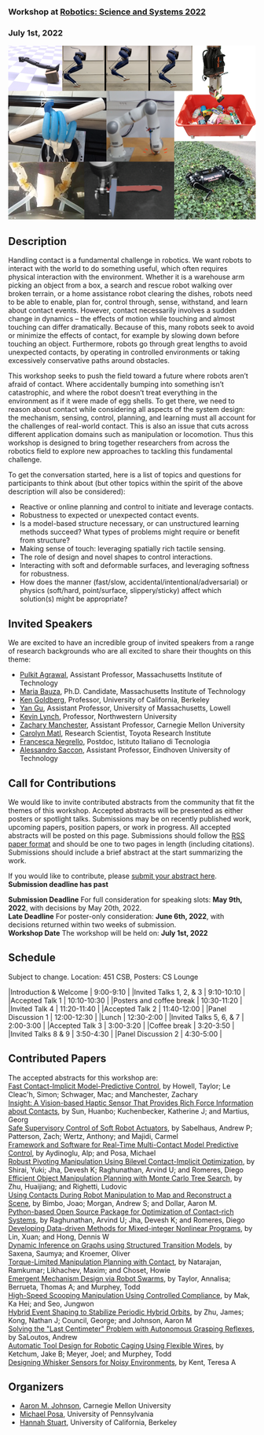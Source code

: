 ### Workshop at [Robotics: Science and Systems 2022](https://roboticsconference.org/)
### July 1st, 2022

![](composite.png)

## Description
Handling contact is a fundamental challenge in robotics. We want robots to interact with the world to do
something useful, which often requires physical interaction with the environment. Whether it is a warehouse
arm picking an object from a box, a search and rescue robot walking over broken terrain, or a home assistance
robot clearing the dishes, robots need to be able to enable, plan for, control through, sense, withstand, and
learn about contact events. However, contact necessarily involves a sudden change in dynamics – the effects
of motion while touching and almost touching can differ dramatically. Because of this, many robots seek to
avoid or minimize the effects of contact, for example by slowing down before touching an object. Furthermore,
robots go through great lengths to avoid unexpected contacts, by operating in controlled environments or
taking excessively conservative paths around obstacles.

This workshop seeks to push the field toward a future where robots aren’t afraid of contact. Where
accidentally bumping into something isn’t catastrophic, and where the robot doesn’t treat everything in the
environment as if it were made of egg shells. To get there, we need to reason about contact while considering
all aspects of the system design: the mechanism, sensing, control, planning, and learning must all account for
the challenges of real-world contact. This is also an issue that cuts across different application domains such
as manipulation or locomotion. Thus this workshop is designed to bring together researchers from across
the robotics field to explore new approaches to tackling this fundamental challenge.

To get the conversation started, here is a list of topics and questions for participants to think about (but other topics within the spirit of the above description will also be considered):
* Reactive or online planning and control to initiate and leverage contacts.
* Robustness to expected or unexpected contact events.
* Is a model-based structure necessary, or can unstructured learning methods succeed? What types of
problems might require or benefit from structure?
* Making sense of touch: leveraging spatially rich tactile sensing.
* The role of design and novel shapes to control interactions.
* Interacting with soft and deformable surfaces, and leveraging softness for robustness.
* How does the manner (fast/slow, accidental/intentional/adversarial) or physics (soft/hard, point/surface,
slippery/sticky) affect which solution(s) might be appropriate?




## Invited Speakers
We are excited to have an incredible group of invited speakers from a range of research backgrounds who are all excited to share their thoughts on this theme:

* [Pulkit Agrawal](https://people.csail.mit.edu/pulkitag/), Assistant Professor, Massachusetts Institute of Technology
* [Maria Bauza](https://web.mit.edu/bauza/www/), Ph.D. Candidate, Massachusetts Institute of Technology
* [Ken Goldberg](https://goldberg.berkeley.edu/), Professor, University of California, Berkeley
* [Yan Gu](https://www.uml.edu/engineering/mechanical/faculty/gu-yan.aspx), Assistant Professor, University of Massachusetts, Lowell
* [Kevin Lynch](https://robotics.northwestern.edu/people/profiles/faculty/lynch-kevin.html), Professor, Northwestern University
* [Zachary Manchester](https://www.ri.cmu.edu/ri-faculty/zachary-manchester/), Assistant Professor, Carnegie Mellon University
* [Carolyn Matl](https://carolyncmatl.github.io/), Research Scientist, Toyota Research Institute
* [Francesca Negrello](https://scholar.google.com/citations?user=pRTUzT4AAAAJ&hl=en), Postdoc, Istituto Italiano di Tecnologia
* [Alessandro Saccon](https://www.tue.nl/en/research/researchers/alessandro-saccon/), Assistant Professor, Eindhoven University of Technology

## Call for Contributions

We would like to invite contributed abstracts from the community that fit the themes of this workshop. Accepted abstracts will be presented as either posters or spotlight talks. Submissions may be on recently published work, upcoming papers, position papers, or work in progress. All accepted abstracts will be posted on this page. Submissions should follow the [RSS paper format](https://roboticsconference.org/information/authorinfo/) and should be one to two pages in length (including citations). Submissions should include a brief abstract at the start summarizing the work. 

If you would like to contribute, please [submit your abstract here](https://cmt3.research.microsoft.com/RSSBumpingIntoThings2022/). **Submission deadline has past**

**Submission Deadline** For full consideration for speaking slots: **May 9th, 2022**, with decisions by May 20th, 2022.    
**Late Deadline** For poster-only consideration: **June 6th, 2022**, with decisions returned within two weeks of submission.    
**Workshop Date** The workshop will be held on: **July 1st, 2022**

## Schedule

Subject to change. Location: 451 CSB, Posters: CS Lounge

|Introduction & Welcome | 9:00-9:10 |
|Invited Talks 1, 2, & 3 | 9:10-10:10 |
|Accepted Talk 1 | 10:10-10:30 |
|Posters and coffee break | 10:30-11:20 |
|Invited Talk 4 | 11:20-11:40 |
|Accepted Talk 2 | 11:40-12:00 |
|Panel Discussion 1 | 12:00-12:30 |
|Lunch | 12:30-2:00 |
|Invited Talks 5, 6, & 7 | 2:00-3:00 |
|Accepted Talk 3 | 3:00-3:20 |
|Coffee break | 3:20-3:50 |
|Invited Talks 8 & 9 | 3:50-4:30 |
|Panel Discussion 2 | 4:30-5:00 |

## Contributed Papers

The accepted abstracts for this workshop are:  \
[	Fast Contact-Implicit Model-Predictive Control](	cimpc_bumping_rss2022.pdf	), by 	Howell, Taylor; Le Cleac'h, Simon; Schwager, Mac; and Manchester, Zachary	  \
[	Insight: A Vision-based Haptic Sensor That Provides Rich Force Information about Contacts](	Insight_RSS_2022_Workshop_Paper.pdf	), by 	Sun, Huanbo; Kuchenbecker, Katherine J; and Martius, Georg	  \
[	Safe Supervisory Control of Soft Robot Actuators](	Safe_Supervisor_RSS_Workshop_2022-05-09.pdf	), by 	Sabelhaus, Andrew P; Patterson, Zach; Wertz, Anthony; and Majidi, Carmel	  \
[	Framework and Software for Real-Time Multi-Contact Model Predictive Control](	Aydinoglu_RSSWS_2022.pdf	), by 	Aydinoglu, Alp; and Posa, Michael	  \
[	Robust Pivoting Manipulation Using Bilevel Contact-Implicit Optimization](	RSS22_WS_Pivoting.pdf	), by 	Shirai, Yuki; Jha, Devesh K; Raghunathan, Arvind U; and Romeres, Diego	  \
[	Efficient Object Manipulation Planning with Monte Carlo Tree Search](	zhu22efficient_rssws.pdf	), by 	Zhu, Huaijiang; and Righetti, Ludovic	  \
[	Using Contacts During Robot Manipulation to Map and Reconstruct a Scene](	Joao_Bimbo_RSSWS_2022.pdf	), by 	Bimbo, Joao; Morgan, Andrew S; and Dollar, Aaron M.	  \
[	Python-based Open Source Package for Optimization of Contact-rich Systems](	RSS22_pyrobocop-3.pdf	), by 	Raghunathan, Arvind U; Jha, Devesh K; and Romeres, Diego  \
[	Developing Data-driven Methods for Mixed-integer Nonlinear Programs](	Lin_RSSWS_2022.pdf	), by 	Lin, Xuan; and Hong, Dennis W	  \
[	Dynamic Inference on Graphs using Structured Transition Models](	Saxena_RSSWS_2022.pdf	), by 	Saxena, Saumya; and Kroemer, Oliver	  \
[	Torque-Limited Manipulation Planning with Contact](	insat_ptc_extd_abs.pdf	), by 	Natarajan, Ramkumar; Likhachev, Maxim; and Choset, Howie	  \
[	Emergent Mechanism Design via Robot Swarms](	Taylor_RSSWS_2022.pdf	), by 	Taylor, Annalisa; Berrueta, Thomas A; and Murphey, Todd	  \
[	High-Speed Scooping Manipulation Using Controlled Compliance](	RSS2022WS_High_Speed_Scooping.pdf	), by 	Mak, Ka Hei; and Seo, Jungwon	  \
[	Hybrid Event Shaping to Stabilize Periodic Hybrid Orbits](	RSS_Workshop___Hybrid_Event_Shaping.pdf	), by 	Zhu, James; Kong, Nathan J; Council, George; and Johnson, Aaron	M  \
[	Solving the "Last Centimeter" Problem with Autonomous Grasping Reflexes](	SaLoutos_RSSWS_2022.pdf	), by 	SaLoutos, Andrew	  \
[	Automatic Tool Design for Robotic Caging Using Flexible Wires](	Ketchum_RSSWS_2022.pdf	), by 	Ketchum, Jake B; Meyer, Joel; and Murphey, Todd	  \
[	Designing Whisker Sensors for Noisy Environments](	Kent_RSSWS_2022.pdf	), by 	Kent, Teresa  A	  


 
## Organizers

* [Aaron M. Johnson](https://www.andrew.cmu.edu/user/amj1/), Carnegie Mellon University
* [Michael Posa](https://www.grasp.upenn.edu/people/michael-posa/), University of Pennsylvania
* [Hannah Stuart](https://edg.berkeley.edu/people/hannah-stuart/), University of California, Berkeley
